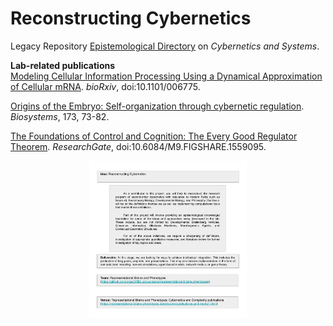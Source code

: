 # Reconstructing Cybernetics

Legacy Repository [Epistemological Directory](https://github.com/Orthogonal-Research-Lab/Cybernetics-and-Systems) on _Cybernetics and Systems_.

__Lab-related publications__  
[Modeling Cellular Information Processing Using a Dynamical Approximation of Cellular mRNA](https://www.biorxiv.org/content/10.1101/006775v1). _bioRxiv_, doi:10.1101/006775.

[Origins of the Embryo: Self-organization through cybernetic regulation](https://www.sciencedirect.com/science/article/abs/pii/S0303264718302065?via%3Dihub). _Biosystems_, 173, 73-82.

[The Foundations of Control and Cognition: The Every Good Regulator Theorem](https://www.researchgate.net/publication/308935327_The_Foundations_of_Control_and_Cognition_The_Every_Good_Regulator_Theorem). _ResearchGate_, doi:10.6084/M9.FIGSHARE.1559095.

<p align = center>
    <IMG height = 50% width = 50% SRC="https://github.com/OREL-group/Saturday-Morning-NeuroSim/blob/main/Media-and-Image%20Assets/reconstructing-cybernetics.png">
</p>
